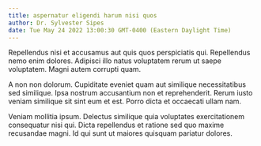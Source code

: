 ```yaml
---
title: aspernatur eligendi harum nisi quos
author: Dr. Sylvester Sipes
date: Tue May 24 2022 13:00:30 GMT-0400 (Eastern Daylight Time)
---
```

Repellendus nisi et accusamus aut quis quos perspiciatis qui. Repellendus nemo enim dolores. Adipisci illo natus voluptatem rerum ut saepe voluptatem. Magni autem corrupti quam.

 A non non dolorum. Cupiditate eveniet quam aut similique necessitatibus sed similique. Ipsa nostrum accusantium non et reprehenderit. Rerum iusto veniam similique sit sint eum et est. Porro dicta et occaecati ullam nam.

 Veniam mollitia ipsum. Delectus similique quia voluptates exercitationem consequatur nisi qui. Dicta repellendus et ratione sed quo maxime recusandae magni. Id qui sunt ut maiores quisquam pariatur dolores.